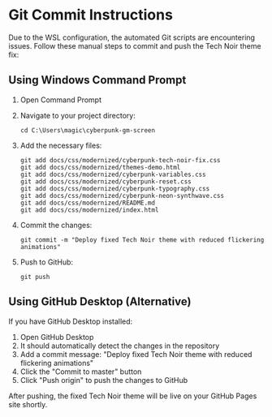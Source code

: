 # Git Commit Instructions

Due to the WSL configuration, the automated Git scripts are encountering issues. Follow these manual steps to commit and push the Tech Noir theme fix:

## Using Windows Command Prompt

1. Open Command Prompt
2. Navigate to your project directory:
   ```
   cd C:\Users\magic\cyberpunk-gm-screen
   ```

3. Add the necessary files:
   ```
   git add docs/css/modernized/cyberpunk-tech-noir-fix.css
   git add docs/css/modernized/themes-demo.html
   git add docs/css/modernized/cyberpunk-variables.css
   git add docs/css/modernized/cyberpunk-reset.css
   git add docs/css/modernized/cyberpunk-typography.css
   git add docs/css/modernized/cyberpunk-neon-synthwave.css
   git add docs/css/modernized/README.md
   git add docs/css/modernized/index.html
   ```

4. Commit the changes:
   ```
   git commit -m "Deploy fixed Tech Noir theme with reduced flickering animations"
   ```

5. Push to GitHub:
   ```
   git push
   ```

## Using GitHub Desktop (Alternative)

If you have GitHub Desktop installed:

1. Open GitHub Desktop
2. It should automatically detect the changes in the repository
3. Add a commit message: "Deploy fixed Tech Noir theme with reduced flickering animations"
4. Click the "Commit to master" button
5. Click "Push origin" to push the changes to GitHub

After pushing, the fixed Tech Noir theme will be live on your GitHub Pages site shortly.